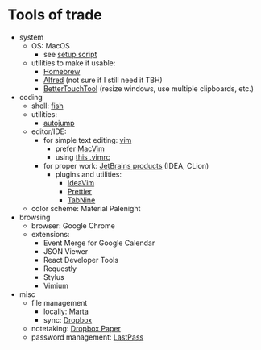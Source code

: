 # Tools of trade

- system
    - OS: MacOS
        - see [setup script](https://github.com/endreymarcell/dotfiles/blob/master/.setup-mac.sh)
    - utilities to make it usable:
        - [Homebrew](https://brew.sh/) 
        - [Alfred](https://www.alfredapp.com/) (not sure if I still need it TBH)
        - [BetterTouchTool](https://folivora.ai/) (resize windows, use multiple clipboards, etc.)
- coding
    - shell: [fish](https://fishshell.com/)
    - utilities: 
        - [autojump](https://github.com/wting/autojump)
    - editor/IDE:
        - for simple text editing: [vim](https://www.vim.org/)
            - prefer [MacVim](https://macvim-dev.github.io/macvim/)
            - using [this .vimrc](https://github.com/endreymarcell/dotfiles/blob/master/vim/.vimrc)
        - for proper work: [JetBrains products](https://www.jetbrains.com/) (IDEA, CLion)
            - plugins and utilities:
                - [IdeaVim](https://github.com/JetBrains/ideavim)
                - [Prettier](https://plugins.jetbrains.com/plugin/10456-prettier)
                - [TabNine](https://www.tabnine.com/)
    - color scheme: Material Palenight
- browsing
    - browser: Google Chrome
    - extensions:
        - Event Merge for Google Calendar
        - JSON Viewer
        - React Developer Tools
        - Requestly
        - Stylus
        - Vimium
- misc
    - file management
        - locally: [Marta](https://marta.sh/)
        - sync: [Dropbox](https://dropbox.com/)
    - notetaking: [Dropbox Paper](https://paper.dropbox.com/)
    - password management: [LastPass](https://lastpass.com/)
